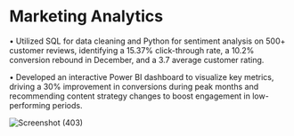 # Marketing Analytics

•	Utilized SQL for data cleaning and Python for sentiment analysis on 500+ customer reviews, identifying a 15.37% click-through rate, a 10.2% conversion rebound in December, and a 3.7 average customer rating.

•	Developed an interactive Power BI dashboard to visualize key metrics, driving a 30% improvement in conversions during peak months and recommending content strategy changes to boost engagement in low-performing periods.
 
![Screenshot (403)](https://github.com/user-attachments/assets/6637efdf-c4b1-4387-a0e7-da3c2d197e64)
